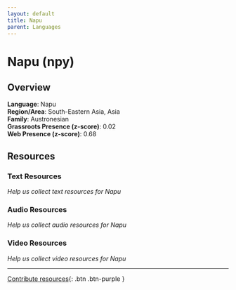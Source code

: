 ```yaml
---
layout: default
title: Napu
parent: Languages
---
```


# Napu (npy)

## Overview

**Language**: Napu  
**Region/Area**: South-Eastern Asia, Asia  
**Family**: Austronesian  
**Grassroots Presence (z-score)**: 0.02  
**Web Presence (z-score)**: 0.68  

## Resources

### Text Resources
*Help us collect text resources for Napu*

### Audio Resources
*Help us collect audio resources for Napu*

### Video Resources
*Help us collect video resources for Napu*

---

[Contribute resources](https://forms.office.com/e/1SfLJx3u1r){: .btn .btn-purple }
